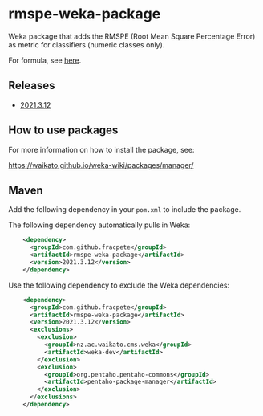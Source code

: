 # rmspe-weka-package

Weka package that adds the RMSPE (Root Mean Square Percentage Error) as metric 
for classifiers (numeric classes only). 

For formula, see [here](https://www.kaggle.com/c/rossmann-store-sales/overview/evaluation).


## Releases

* [2021.3.12](https://github.com/fracpete/rmspe-weka-package/releases/download/v2021.3.12/rmspe-2021.3.12.zip)



## How to use packages

For more information on how to install the package, see:

https://waikato.github.io/weka-wiki/packages/manager/


## Maven

Add the following dependency in your `pom.xml` to include the package.

The following dependency automatically pulls in Weka:

```xml
    <dependency>
      <groupId>com.github.fracpete</groupId>
      <artifactId>rmspe-weka-package</artifactId>
      <version>2021.3.12</version>
    </dependency>
```

Use the following dependency to exclude the Weka dependencies:

```xml
    <dependency>
      <groupId>com.github.fracpete</groupId>
      <artifactId>rmspe-weka-package</artifactId>
      <version>2021.3.12</version>
      <exclusions>
        <exclusion>
          <groupId>nz.ac.waikato.cms.weka</groupId>
          <artifactId>weka-dev</artifactId>
        </exclusion>
        <exclusion>
          <groupId>org.pentaho.pentaho-commons</groupId>
          <artifactId>pentaho-package-manager</artifactId>
        </exclusion>
      </exclusions>
    </dependency>
```

